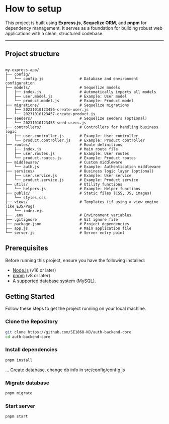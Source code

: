 # How to setup

This project is built using **Express.js**, **Sequelize ORM**, and **pnpm** for dependency management. It serves as a foundation for building robust web applications with a clean, structured codebase.

---

## Project structure

```

my-express-app/
├── config/
│   └── config.js                # Database and environment configuration
├── models/                      # Sequelize models
│   ├── index.js                 # Automatically imports all models
│   ├── user.model.js            # Example: User model
│   └── product.model.js         # Example: Product model
├── migrations/                  # Sequelize migrations
│   ├── 20231010123456-create-user.js
│   └── 20231010123457-create-product.js
├── seeders/                     # Sequelize seeders (optional)
│   └── 20231010123458-seed-users.js
├── controllers/                 # Controllers for handling business logic
│   ├── user.controller.js       # Example: User controller
│   └── product.controller.js    # Example: Product controller
├── routes/                      # Route definitions
│   ├── index.js                 # Main route file
│   ├── user.routes.js           # Example: User routes
│   └── product.routes.js        # Example: Product routes
├── middleware/                  # Custom middleware
│   └── auth.js                  # Example: Authentication middleware
├── services/                    # Business logic layer (optional)
│   ├── user.service.js          # Example: User service
│   └── product.service.js       # Example: Product service
├── utils/                       # Utility functions
│   └── helpers.js               # Example: Helper functions
├── public/                      # Static files (CSS, JS, images)
│   └── styles.css
├── views/                       # Templates (if using a view engine like EJS/Pug)
│   └── index.ejs
├── .env                         # Environment variables
├── .gitignore                   # Git ignore file
├── package.json                 # Project dependencies
├── app.js                       # Main application file
└── server.js                    # Server entry point

```

## Prerequisites

Before running this project, ensure you have the following installed:

- [Node.js](https://nodejs.org/) (v16 or later)
- [pnpm](https://pnpm.io/) (v8 or later)
- A supported database system (MySQL).

## Getting Started

Follow these steps to get the project running on your local machine.

### Clone the Repository

```bash
git clone https://github.com/SE1868-NJ/auth-backend-core
cd auth-backend-core
```

### Install dependencies

```bash
pnpm install
```

... Create database, change db info in src/config/config.js
### Migrate database

```bash
pnpm migrate
```

### Start server

```bash
pnpm start
```
